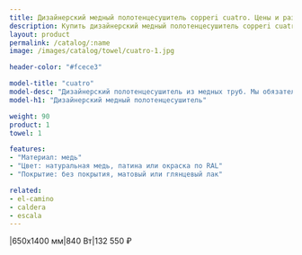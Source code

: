 ```yaml
---
title: Дизайнерский медный полотенцесушитель copperi cuatro. Цены и размеры.
description: Купить дизайнерский медный полотенцесушитель copperi cuatro в Москве по цене производителя.
layout: product
permalink: /catalog/:name
image: /images/catalog/towel/cuatro-1.jpg

header-color: "#fcece3"

model-title: "cuatro"
model-desc: "Дизайнерский полотенцесушитель из медных труб. Мы обязательно когда-нибудь придумаем крутое описание для этой модели, но сейчас совсем не до того. Посмотрите пока на картинки, всё и так понятно. А если не понятно, позвоните нам и мы всё расскажем. Или напишите, если не любите звонить."
model-h1: "Дизайнерский медный полотенцесушитель"

weight: 90
product: 1
towel: 1

features:
- "Материал: медь"
- "Цвет: натуральная медь, патина или окраска по RAL"
- "Покрытие: без покрытия, матовый или глянцевый лак"

related:
- el-camino
- caldera
- escala
---
```

|650x1400 мм|840 Вт|132 550 ₽